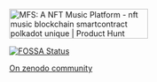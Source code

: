 

<a href="https://www.producthunt.com/posts/mfs-a-nft-music-platform?utm_source=badge-featured&utm_medium=badge&utm_souce=badge-mfs&#0045;a&#0045;nft&#0045;music&#0045;platform" target="_blank"><img src="https://api.producthunt.com/widgets/embed-image/v1/featured.svg?post_id=398779&theme=light" alt="MFS&#0058;&#0032;A&#0032;NFT&#0032;Music&#0032;Platform - nft&#0032;music&#0032;blockchain&#0032;smartcontract&#0032;polkadot&#0032;unique | Product Hunt" style="width: 250px; height: 54px;" width="250" height="54" /></a>

[![FOSSA Status](https://app.fossa.com/api/projects/git%2Bgithub.com%2Farmanriazi%2Fmfs.svg?type=large)](https://app.fossa.com/projects/git%2Bgithub.com%2Farmanriazi%2Fmfs?ref=badge_large)

[On zenodo community](https://zenodo.org/communities/aramistech-mfs)